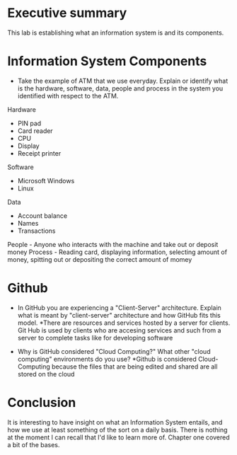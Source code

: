 
# Executive summary
This lab is establishing what an information system is and its components.

# Information System Components  

* Take the example of ATM that we use everyday. Explain or identify what is the hardware, software, data, people and process in the system you identified with respect to the ATM.

Hardware 
* PIN pad 
* Card reader 
* CPU 
* Display 
* Receipt printer

Software
* Microsoft Windows 
* Linux

Data 
* Account balance
* Names
* Transactions

People - Anyone who interacts with the machine and take out or deposit money
Process - Reading card, displaying information, selecting amount of money, spitting out or depositing the correct amount of momey

# Github

* In GitHub you are experiencing a "Client-Server" architecture.  Explain what is meant by "client-server" architecture and how GitHub fits this model. 
  *There are resources and services hosted by a server for clients. Git Hub is used by clients who are accesing services and such from a server to complete tasks like for developing software

* Why is GitHub considered "Cloud Computing?" What other "cloud computing" environments do you use?
  *Github is considered Cloud-Computing because the files that are being edited and shared are all stored on the cloud 

# Conclusion
It is interesting to have insight on what an Information System entails, and how we use at least something of the sort on a daily basis. There is nothing at the moment I can recall that I'd like to learn more of. Chapter one covered a bit of the bases.
